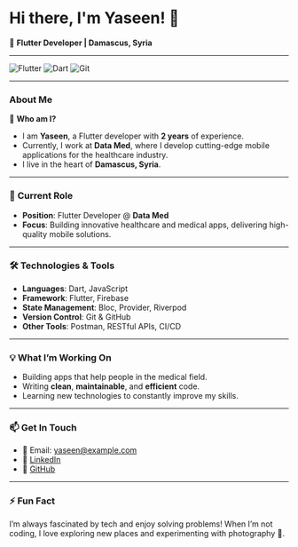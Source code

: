 # Hi there, I'm Yaseen! 👋

🚀 **Flutter Developer | Damascus, Syria**

---

![Flutter](https://img.shields.io/badge/Flutter-02569B?style=for-the-badge&logo=flutter&logoColor=white)
![Dart](https://img.shields.io/badge/Dart-0175C2?style=for-the-badge&logo=dart&logoColor=white)
![Git](https://img.shields.io/badge/Git-F05032?style=for-the-badge&logo=git&logoColor=white)

---

### About Me

🎯 **Who am I?**
- I am **Yaseen**, a Flutter developer with **2 years** of experience.
- Currently, I work at **Data Med**, where I develop cutting-edge mobile applications for the healthcare industry.
- I live in the heart of **Damascus, Syria**.

---

### 💼 **Current Role**
- **Position**: Flutter Developer @ **Data Med**
- **Focus**: Building innovative healthcare and medical apps, delivering high-quality mobile solutions.

---

### 🛠️ **Technologies & Tools**
- **Languages**: Dart, JavaScript
- **Framework**: Flutter, Firebase
- **State Management**: Bloc, Provider, Riverpod
- **Version Control**: Git & GitHub
- **Other Tools**: Postman, RESTful APIs, CI/CD

---

### 💡 **What I’m Working On**
- Building apps that help people in the medical field.
- Writing **clean**, **maintainable**, and **efficient** code.
- Learning new technologies to constantly improve my skills.

---

### 📫 **Get In Touch**
- 📧 Email: yaseen@example.com
- 💼 [LinkedIn](https://www.linkedin.com/in/yassen-matar-aa1199258/)
- 🐙 [GitHub](https://github.com/Yassen-matar)

---

### ⚡ **Fun Fact**
I’m always fascinated by tech and enjoy solving problems! When I’m not coding, I love exploring new places and experimenting with photography 📸.
